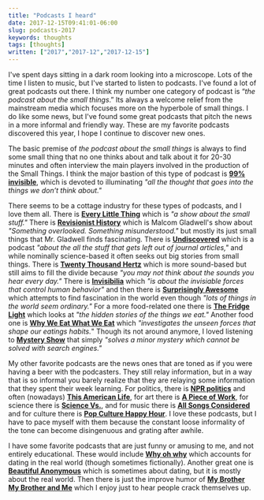 ```yaml
---
title: "Podcasts I heard"
date: 2017-12-15T09:41:01-06:00
slug: podcasts-2017
keywords: thoughts
tags: [thoughts]
written: ["2017","2017-12","2017-12-15"]
---
```


I've spent days sitting in a dark room looking into a microscope. Lots of
the time I listen to music, but I've started to listen to podcasts. I've
found a lot of great podcasts out there. I think my number one category of
podcast is “*the podcast about the small things*.” Its always
a welcome relief from the mainstream media which focuses more on the
hyperbole of small things. I do like some news, but I've found some great
podcasts that pitch the news in a more informal and friendly way. These
are my favorite podcasts discovered this year, I hope I continue to
discover new ones.


The basic premise of *the podcast about the small things* is always to find
some small thing that no one thinks about and talk about it for 20-30
minutes and often interview the main players involved in the production
of the Small Things. I think the major bastion of this type of podcast is
**[99% invisible](https://99percentinvisible.org/)**, which is devoted to
illuminating *"all the thought that goes into the things we don’t think
about."*

There seems to be a cottage industry for these types of podcasts, and
I love them all. There is **[Every Little
Thing](https://gimletmedia.com/every-little-thing/)** which is *"a show
about the small stuff."* There is **[Revisionist
History](http://revisionisthistory.com/about)** which is Malcom Gladwell's
show about *"Something overlooked. Something misunderstood."* but mostly
its just small things that Mr. Gladwell finds fascinating. There is
**[Undiscovered](http://www.undiscoveredpodcast.org/)** which is a podcast
*"about the all the stuff that gets left out of journal articles,"* and
while nominally science-based it often seeks out big stories from small
things. There is **[Twenty Thousand Hertz](https://www.20k.org/)** which
is more sound-based but still aims to fill the divide because *"you may
not think about the sounds you hear every day."* There is
**[Invisibilia](http://www.npr.org/podcasts/510307/invisibilia)** which
*"is about the invisiable forces that control human behavior"* and then
there is **[Surprisingly
Awesome](https://gimletmedia.com/surprisingly-awesome/)** which attempts
to find fascination in the world even though *"lots of things in the world
seem ordinary."* For a more food-related one there is **[The Fridge
Light](http://www.cbc.ca/mediacentre/program/the-fridge-light)** which
looks at *"the hidden stories of the things we eat."* Another food one is
**[Why We Eat What We
Eat](http://creative.gimletmedia.com/show/why-we-eat-what-we-eat/about/)**
which *"investigates the unseen forces that shape our eatings habits.*"
Though its not around anymore, I loved listening to **[Mystery
Show](https://gimletmedia.com/mystery-show/)** that simply *"solves
a minor mystery which cannot be solved with search engines."*





My other favorite podcasts are the news ones that are toned as if you were having a beer with the podcasters. They still relay information, but in a way that is so informal you barely realize that they are relaying some information that they spent their week learning. For politics, there is **[NPR politics](http://www.npr.org/podcasts/510310/npr-politics-podcast)** and often (nowadays) **[This American Life](https://www.thisamericanlife.org/podcast)**, for art there is **[A Piece of Work](https://www.moma.org/calendar/exhibitions/3860)**, for science there is **[Science Vs.](https://gimletmedia.com/science-vs/)**, and for music there is **[All Songs Considered](http://www.npr.org/podcasts/510019/all-songs-considered)** and for culture there is **[Pop Culture Happy Hour](http://www.npr.org/sections/monkeysee/129472378/pop-culture-happy-hour/)**. I love these podcasts, but I have to pace myself with them because the constant loose informality of the tone can become disingenuous and grating after awhile.



I have some favorite podcasts that are just funny or amusing to me, and
not entirely educational. These would include **[Why oh
why](http://www.whyohwhyradio.com/)** which accounts for dating in the
real world (though sometimes fictionally). Another great one is
**[Beautiful
Anonymous](http://www.earwolf.com/show/beautiful-anonymous/)** which is
sometimes about dating, but it is mostly about the real world. Then there
is just the improve humor of **[My Brother My Brother and
Me](http://www.maximumfun.org/shows/my-brother-my-brother-and-me)** which
I enjoy just to hear people crack themselves up.



